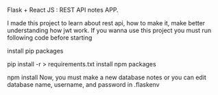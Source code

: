 Flask + React JS : REST API notes APP.

I made this project to learn about rest api, how to make it, make better understanding how jwt work. If you wanna use this project you must run following code before starting

install pip packages

pip install -r > requirements.txt
install npm packages

npm install
Now, you must make a new database notes or you can edit database name, username, and password in .flaskenv
